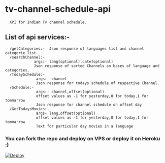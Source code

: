 # tv-channel-schedule-api
      API for Indian Tv channel schedule.

## List of api services:-
      /getCategories:-  Json response of languages list and channel categorie list.
      /searchChannel:- 
                 args:- lang(optional),cate(optional)
                 Json response of sorted Channels on bases of language and categories.
      /TodaySchedule:-
                  args:- channel
                  Json response for todays schedule of respective Channel.
      /Schedule:-
                  args:- channel,offset(optional)
                  offset values as -1 for yesterday,0 for today,1 for tommarrow
                  Json response for channel schedule on offset day
      /GetTodaysMovies:-
                  args- lang,offset(optional)
                  offset values as -1 for yesterday,0 for today,1 for tommarrow
                  Text for particular day movies in a language
                  
### You can fork the repo and deploy on VPS or deploy it on Heroku :)  
[![Deploy](https://www.herokucdn.com/deploy/button.svg)](https://heroku.com/deploy?template=https://github.com/datta07/tv-channel-schedule-api/tree/master)
